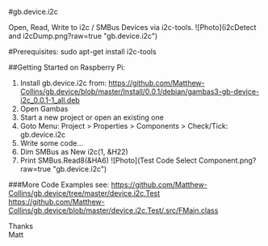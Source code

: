 #gb.device.i2c

Open, Read, Write to i2c / SMBus Devices via i2c-tools.
![Photo](i2cDetect and i2cDump.png?raw=true "gb.device.i2c")

#Prerequisites:
sudo apt-get install i2c-tools

##Getting Started on Raspberry Pi:
1. Install gb.device.i2c from: 
https://github.com/Matthew-Collins/gb.device/blob/master/Install/0.0.1/debian/gambas3-gb-device-i2c_0.0.1-1_all.deb
2. Open Gambas
3. Start a new project or open an existing one
4. Goto Menu: Project > Properties > Components > Check/Tick: gb.device.i2c
5. Write some code...
6. Dim SMBus as New i2c(1, &H22)
7. Print SMBus.Read8(&HA6)
![Photo](Test Code Select Component.png?raw=true "gb.device.i2c")

###More Code Examples see:
https://github.com/Matthew-Collins/gb.device/tree/master/device.i2c.Test  
https://github.com/Matthew-Collins/gb.device/blob/master/device.i2c.Test/.src/FMain.class

Thanks  
Matt

